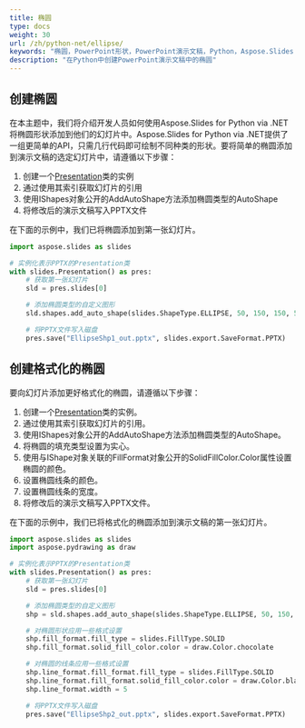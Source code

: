 ```yaml
---
title: 椭圆
type: docs
weight: 30
url: /zh/python-net/ellipse/
keywords: "椭圆，PowerPoint形状，PowerPoint演示文稿，Python，Aspose.Slides for Python via .NET"
description: "在Python中创建PowerPoint演示文稿中的椭圆"
---
```



## **创建椭圆**
在本主题中，我们将介绍开发人员如何使用Aspose.Slides for Python via .NET将椭圆形状添加到他们的幻灯片中。Aspose.Slides for Python via .NET提供了一组更简单的API，只需几行代码即可绘制不同种类的形状。要将简单的椭圆添加到演示文稿的选定幻灯片中，请遵循以下步骤：

1. 创建一个[Presentation](https://reference.aspose.com/slides/python-net/aspose.slides/presentation/)类的实例
1. 通过使用其索引获取幻灯片的引用
1. 使用IShapes对象公开的AddAutoShape方法添加椭圆类型的AutoShape
1. 将修改后的演示文稿写入PPTX文件

在下面的示例中，我们已将椭圆添加到第一张幻灯片。

```py
import aspose.slides as slides

# 实例化表示PPTX的Presentation类
with slides.Presentation() as pres:
    # 获取第一张幻灯片
    sld = pres.slides[0]

    # 添加椭圆类型的自定义图形
    sld.shapes.add_auto_shape(slides.ShapeType.ELLIPSE, 50, 150, 150, 50)

    # 将PPTX文件写入磁盘
    pres.save("EllipseShp1_out.pptx", slides.export.SaveFormat.PPTX)
```



## **创建格式化的椭圆**
要向幻灯片添加更好格式化的椭圆，请遵循以下步骤：

1. 创建一个[Presentation](https://reference.aspose.com/slides/python-net/aspose.slides/presentation/)类的实例。
1. 通过使用其索引获取幻灯片的引用。
1. 使用IShapes对象公开的AddAutoShape方法添加椭圆类型的AutoShape。
1. 将椭圆的填充类型设置为实心。
1. 使用与IShape对象关联的FillFormat对象公开的SolidFillColor.Color属性设置椭圆的颜色。
1. 设置椭圆线条的颜色。
1. 设置椭圆线条的宽度。
1. 将修改后的演示文稿写入PPTX文件。

在下面的示例中，我们已将格式化的椭圆添加到演示文稿的第一张幻灯片。

```py
import aspose.slides as slides
import aspose.pydrawing as draw

# 实例化表示PPTX的Presentation类
with slides.Presentation() as pres:
    # 获取第一张幻灯片
    sld = pres.slides[0]

    # 添加椭圆类型的自定义图形
    shp = sld.shapes.add_auto_shape(slides.ShapeType.ELLIPSE, 50, 150, 150, 50)

    # 对椭圆形状应用一些格式设置
    shp.fill_format.fill_type = slides.FillType.SOLID
    shp.fill_format.solid_fill_color.color = draw.Color.chocolate

    # 对椭圆的线条应用一些格式设置
    shp.line_format.fill_format.fill_type = slides.FillType.SOLID
    shp.line_format.fill_format.solid_fill_color.color = draw.Color.black
    shp.line_format.width = 5

    # 将PPTX文件写入磁盘
    pres.save("EllipseShp2_out.pptx", slides.export.SaveFormat.PPTX)
```